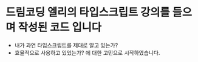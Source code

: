 # 드림코딩 엘리의 타입스크립트 강의를 들으며 작성된 코드 입니다
- 내가 과연 타입스크립트를 제대로 알고 있는가?
- 효율적으로 사용하고 있었는가?
에 대한 고민으로 시작하였습니다.
